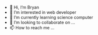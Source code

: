 - 👋 Hi, I’m Bryan
- 👀 I’m interested in web developer
- 🌱 I’m currently learning science computer
- 💞️ I’m looking to collaborate on ...
- 📫 How to reach me ...

<!---
RomangBryan/RomangBryan is a ✨ special ✨ repository because its `README.md` (this file) appears on your GitHub profile.
You can click the Preview link to take a look at your changes.
--->
